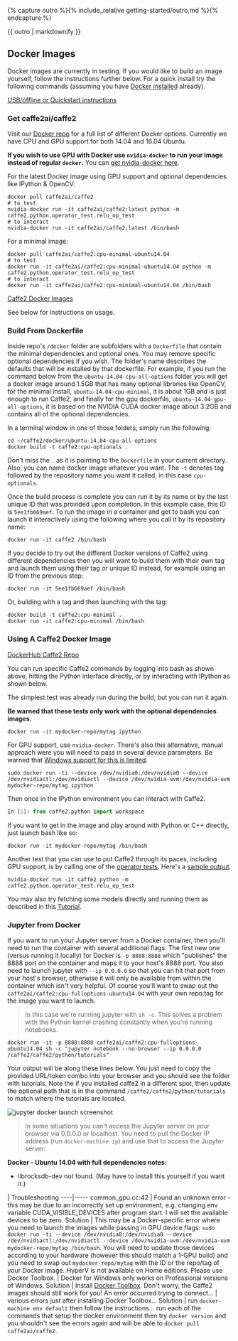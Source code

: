 {% capture outro %}{% include_relative getting-started/outro.md %}{% endcapture %}

{{ outro | markdownify }}

<block class="docker mac windows ubuntu" />

## Docker Images

Docker images are currently in testing. If you would like to build an image yourself, follow the instructions further below. For a quick install try the following commands (assuming you have [Docker installed](https://www.docker.com/products/overview) already).

[USB/offline or Quickstart instructions](docker-setup)

### Get caffe2ai/caffe2

Visit our [Docker repo](https://hub.docker.com/r/caffe2ai/caffe2) for a full list of different Docker options. Currently we have CPU and GPU support for both 14.04 and 16.04 Ubuntu. 

**If you wish to use GPU with Docker use `nvidia-docker` to run your image instead of regular `docker`.**
You can [get nvidia-docker here](https://github.com/NVIDIA/nvidia-docker).

For the latest Docker image using GPU support and optional dependencies like IPython & OpenCV:

```
docker pull caffe2ai/caffe2
# to test
nvidia-docker run -it caffe2ai/caffe2:latest python -m caffe2.python.operator_test.relu_op_test
# to interact
nvidia-docker run -it caffe2ai/caffe2:latest /bin/bash
```

For a minimal image:

```
docker pull caffe2ai/caffe2:cpu-minimal-ubuntu14.04 
# to test
docker run -it caffe2ai/caffe2:cpu-minimal-ubuntu14.04 python -m caffe2.python.operator_test.relu_op_test
# to interact
docker run -it caffe2ai/caffe2:cpu-minimal-ubuntu14.04 /bin/bash
```

[Caffe2 Docker Images](https://hub.docker.com/r/caffe2ai/caffe2/tags/)

See below for instructions on usage.

### Build From Dockerfile

Inside repo's `/docker` folder are subfolders with a `Dockerfile` that contain the minimal dependencies and optional ones. You may remove specific optional dependencies if you wish. The folder's name describes the defaults that will be installed by that dockerfile. For example, if you run the command below from the `ubuntu-14.04-cpu-all-options` folder you will get a docker image around 1.5GB that has many optional libraries like OpenCV, for the minimal install, `ubuntu-14.04-cpu-minimal`, it is about 1GB and is just enough to run Caffe2, and finally for the gpu dockerfile, `ubuntu-14.04-gpu-all-options`, it is based on the NVIDIA CUDA docker image about 3.2GB and contains all of the optional dependencies.

In a terminal window in one of those folders, simply run the following:

```
cd ~/caffe2/docker/ubuntu-14.04-cpu-all-options
docker build -t caffe2:cpu-optionals .
```

Don't miss the `.` as it is pointing to the `Dockerfile` in your current directory. Also, you can name docker image whatever you want. The `-t` denotes tag followed by the repository name you want it called, in this case `cpu-optionals`.

Once the build process is complete you can run it by its name or by the last unique ID that was provided upon completion. In this example case, this ID is `5ee1fb669aef`. To run the image in a container and get to bash you can launch it interactively using the following where you call it by its repository name:

```
docker run -it caffe2 /bin/bash
```

If you decide to try out the different Docker versions of Caffe2 using different dependencies then you will want to build them with their own tag and launch them using their tag or unique ID instead, for example using an ID from the previous step:

```
docker run -it 5ee1fb669aef /bin/bash
```

Or, building with a tag and then launching with the tag:

```
docker build -t caffe2:cpu-minimal .
docker run -it caffe2:cpu-minimal /bin/bash
```

### Using A Caffe2 Docker Image

[DockerHub Caffe2 Repo](https://hub.docker.com/r/caffe2ai/caffe2)

You can run specific Caffe2 commands by logging into bash as shown above, hitting the Python interface directly, or by interacting with IPython as shown below.

The simplest test was already run during the build, but you can run it again.

**Be warned that these tests only work with the optional dependencies images.**

```
docker run -it mydocker-repo/mytag ipython
```

For GPU support, use `nvidia-docker`. There's also this alternative, manual approach were you will need to pass in several device parameters. Be warned that [Windows support for this is limited](https://github.com/NVIDIA/nvidia-docker/issues/197).

```
sudo docker run -ti --device /dev/nvidia0:/dev/nvidia0 --device /dev/nvidiactl:/dev/nvidiactl --device /dev/nvidia-uvm:/dev/nvidia-uvm mydocker-repo/mytag ipython
```

Then once in the IPython environment you can interact with Caffe2.

```python
In [1]: from caffe2.python import workspace
```

If you want to get in the image and play around with Python or C++ directly, just launch bash like so:

```
docker run -it mydocker-repo/mytag /bin/bash
```

Another test that you can use to put Caffe2 through its paces, including GPU support, is by calling one of the [operator tests](https://github.com/caffe2/caffe2/blob/master/caffe2/python/operator_test/relu_op_test.py). Here's a [sample output](https://gist.github.com/aaronmarkham/dcdb284065c9ea4569214bcb0ca3a858).

```
nvidia-docker run -it caffe2 python -m caffe2.python.operator_test.relu_op_test
```

You may also try fetching some models directly and running them as described in this [Tutorial](../tutorials/Loading_Pretrained_Models.ipynb).

### Jupyter from Docker

If you want to run your Jupyter server from a Docker container, then you'll need to run the container with several additional flags. The first new one (versus running it locally) for Docker is `-p 8888:8888` which "publishes" the 8888 port on the container and maps it to your host's 8888 port. You also need to launch jupyter with `--ip 0.0.0.0` so that you can hit that port from your host's browser, otherwise it will only be available from within the container which isn't very helpful. Of course you'll want to swap out the `caffe2ai/caffe2:cpu-fulloptions-ubuntu14.04` with your own repo:tag for the image you want to launch.


> In this case we're running jupyter with `sh -c`. This solves a problem with the Python kernel crashing constantly when you're running notebooks.


```
docker run -it -p 8888:8888 caffe2ai/caffe2:cpu-fulloptions-ubuntu14.04 sh -c "jupyter notebook --no-browser --ip 0.0.0.0 /caffe2/caffe2/python/tutorials"
```

Your output will be along these lines below. You just need to copy the provided URL/token combo into your browser and you should see the folder with tutorials. Note the if you installed caffe2 in a different spot, then update the optional path that is in the command `/caffe2/caffe2/python/tutorials` to match where the tutorials are located.

![jupyter docker launch screenshot](../static/images/jupyter-docker-launch.png)

> In some situations you can't access the Jupyter server on your browser via 0.0.0.0 or localhost. You need to pull the Docker IP address (run `docker-machine ip`) and use that to access the Jupyter server.

**Docker - Ubuntu 14.04 with full dependencies notes:**

- librocksdb-dev not found. (May have to install this yourself if you want it.)

| Troubleshooting
----|-----
common_gpu.cc:42 | Found an unknown error - this may be due to an incorrectly set up environment, e.g. changing env variable CUDA_VISIBLE_DEVICES after program start. I will set the available devices to be zero.
Solution | This may be a Docker-specific error where you need to launch the images while passing in GPU device flags: `sudo docker run -ti --device /dev/nvidia0:/dev/nvidia0 --device /dev/nvidiactl:/dev/nvidiactl --device /dev/nvidia-uvm:/dev/nvidia-uvm mydocker-repo/mytag /bin/bash`. You will need to update those devices according to your hardware (however this should match a 1-GPU build) and you need to swap out `mydocker-repo/mytag` with the ID or the repo/tag of your Docker image.
HyperV is not available on Home editions. Please use Docker Toolbox. | Docker for Windows only works on Professional versions of Windows.
Solution | Install [Docker Toolbox](https://www.docker.com/products/docker-toolbox). Don't worry, the Caffe2 images should still work for you!
An error occurred trying to connect... | various errors just after installing Docker Toolbox...
Solution | run `docker-machine env default` then follow the instructions... run each of the commands that setup the docker environment then try `docker version` and you shouldn't see the errors again and will be able to `docker pull caffe2ai/caffe2`.
